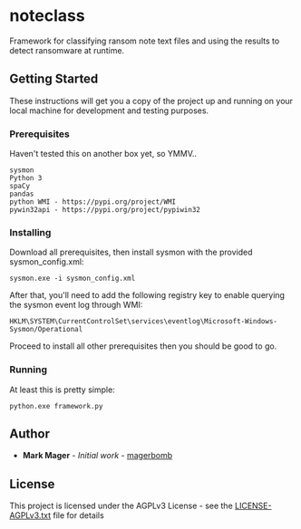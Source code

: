 # noteclass

Framework for classifying ransom note text files and using the results to detect ransomware at runtime.

## Getting Started

These instructions will get you a copy of the project up and running on your local machine for development and testing purposes.

### Prerequisites

Haven't tested this on another box yet, so YMMV..

```
sysmon
Python 3
spaCy
pandas
python WMI - https://pypi.org/project/WMI
pywin32api - https://pypi.org/project/pypiwin32
```

### Installing

Download all prerequisites, then install sysmon with the provided sysmon_config.xml:

```
sysmon.exe -i sysmon_config.xml
```

After that, you'll need to add the following registry key to enable querying the sysmon event log through WMI:

```
HKLM\SYSTEM\CurrentControlSet\services\eventlog\Microsoft-Windows-Sysmon/Operational
```

Proceed to install all other prerequisites then you should be good to go.

### Running

At least this is pretty simple:

```
python.exe framework.py
```

## Author

* **Mark Mager** - *Initial work* - [magerbomb](https://twitter.com/magerbomb)

## License

This project is licensed under the AGPLv3 License - see the [LICENSE-AGPLv3.txt](LICENSE-AGPLv3.txt) file for details
